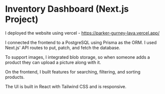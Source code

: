 # Inventory Dashboard (Next.js Project)

I deployed the website using vercel - https://parker-gurney-lava.vercel.app/

I connected the frontend to a PostgreSQL using Prisma as the ORM. I used Next.js' API routes to put, patch, and fetch the database.

To support images, I integrated blob storage, so when someone adds a product they can upload a picture along with it.

On the frontend, I built features for searching, filtering, and sorting products.

The UI is built in React with Tailwind CSS and is responsive.

